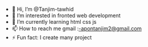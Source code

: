 - 👋 Hi, I’m @Tanjim-tawhid
- 👀 I’m interested in fronted web development
- 🌱 I’m currently learning html css js
- 📫 How to reach me gmail :-apontanjim2@gmail.com
- ⚡ Fun fact: I create many project

<!---
Tanjim-tawhid/Tanjim-tawhid is a ✨ special ✨ repository because its `README.md` (this file) appears on your GitHub profile.
You can click the Preview link to take a look at your changes.
--->
